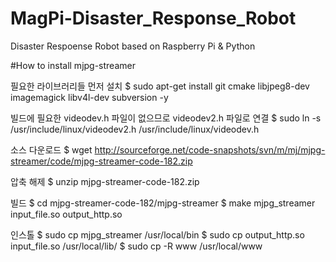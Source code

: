# MagPi-Disaster_Response_Robot
Disaster Respoense Robot based on Raspberry Pi &amp; Python

#How to install mjpg-streamer

필요한 라이브러리들 먼저 설치
$ sudo apt-get install git cmake libjpeg8-dev imagemagick libv4l-dev subversion -y

빌드에 필요한 videodev.h 파일이 없으므로 videodev2.h 파일로 연결
$ sudo ln -s /usr/include/linux/videodev2.h /usr/include/linux/videodev.h

소스 다운로드
$ wget http://sourceforge.net/code-snapshots/svn/m/mj/mjpg-streamer/code/mjpg-streamer-code-182.zip

압축 해제
$ unzip mjpg-streamer-code-182.zip

빌드
$ cd mjpg-streamer-code-182/mjpg-streamer
$ make mjpg_streamer input_file.so output_http.so

인스톨
$ sudo cp mjpg_streamer /usr/local/bin
$ sudo cp output_http.so input_file.so /usr/local/lib/
$ sudo cp -R www /usr/local/www
